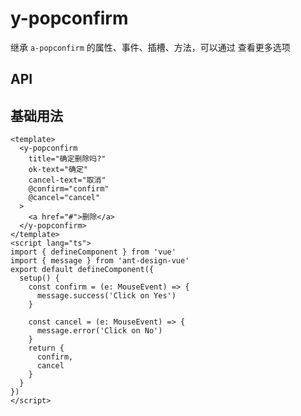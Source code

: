 # y-popconfirm

<a-btn label="a-popconfirm" href="https://next.antdv.com/components/popconfirm-cn" />

继承 `a-popconfirm` 的属性、事件、插槽、方法，可以通过 <y-link blank label="a-popconfirm" href="https://next.antdv.com/components/popconfirm-cn" /> 查看更多选项

## API

## 基础用法

```vue demo
<template>
  <y-popconfirm
    title="确定删除吗?"
    ok-text="确定"
    cancel-text="取消"
    @confirm="confirm"
    @cancel="cancel"
  >
    <a href="#">删除</a>
  </y-popconfirm>
</template>
<script lang="ts">
import { defineComponent } from 'vue'
import { message } from 'ant-design-vue'
export default defineComponent({
  setup() {
    const confirm = (e: MouseEvent) => {
      message.success('Click on Yes')
    }

    const cancel = (e: MouseEvent) => {
      message.error('Click on No')
    }
    return {
      confirm,
      cancel
    }
  }
})
</script>
```
